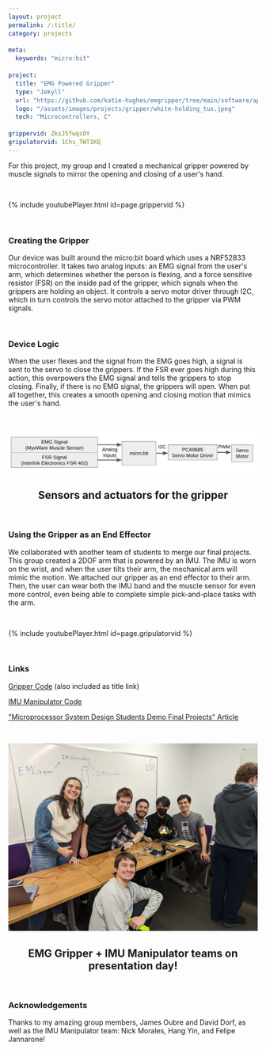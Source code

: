 ```yaml
---
layout: project
permalink: /:title/
category: projects

meta:
  keywords: "micro:bit"

project:
  title: "EMG Powered Gripper"
  type: "Jekyll"
  url: "https://github.com/katie-hughes/emgripper/tree/main/software/apps/gripper"
  logo: "/assets/images/projects/gripper/white-holding_tux.jpeg"
  tech: "Microcontrollers, C"

grippervid: ZksJ5fwqcOY
gripulatorvid: 1Chs_TWT1KQ
---
```



<p>For this project, my group and I created a mechanical gripper powered by muscle signals to mirror the opening and closing of a user's hand.</p> 

<br>

{% include youtubePlayer.html id=page.grippervid %}

<br>

### Creating the Gripper

Our device was built around the micro:bit board which uses a NRF52833 microcontroller. It takes two analog inputs: an EMG signal from the user's arm, which determines whether the person is flexing, and a force sensitive resistor (FSR) on the inside pad of the gripper, which signals when the grippers are  holding an object. It controls a servo motor driver through I2C, which in turn controls the servo motor attached to the gripper via PWM signals. 

<br>

### Device Logic

When the user flexes and the signal from the EMG goes high, a signal is sent to the servo to close the grippers. If the FSR ever goes high during this action, this overpowers the EMG signal and tells the grippers to stop closing. Finally, if there is no EMG signal, the grippers will open. When put all together, this creates a smooth opening and closing motion that mimics the user's hand.

<br>

![Description](/assets/images/projects/gripper/GripperDiagram.png)
<center><h2>Sensors and actuators for the gripper</h2></center>

<br>

### Using the Gripper as an End Effector

<p>We collaborated with another team of students to merge our final projects. This group created a 2DOF arm that is powered by an IMU. The IMU is worn on the wrist, and when the user tilts their arm, the mechanical arm will mimic the motion. We attached our gripper as an end effector to their arm. Then, the user can wear both the IMU band and the muscle sensor for even more control, even being able to complete simple pick-and-place tasks with the arm. </p>

<br>

{% include youtubePlayer.html id=page.gripulatorvid %}

<br>

### Links
<a href="https://github.com/katie-hughes/emgripper/tree/main/software/apps/gripper" target="_blank"><u>Gripper Code</u></a> (also included as title link)


<a href="https://github.com/hang-yin/IMUnipulator" target="_blank"><u>IMU Manipulator Code</u></a>

<a href="https://www.mccormick.northwestern.edu/computer-science/news-events/news/articles/2022/microprocessor-system-design-students-demo-final-projects.html" target="_blank"><u>"Microprocessor System Design Students Demo Final Projects" Article</u></a>

<br>

![Description](/assets/images/projects/gripper/group2.jpg)
<center><h2>EMG Gripper + IMU Manipulator teams on presentation day!</h2></center>

<br>



### Acknowledgements
Thanks to my amazing group members, James Oubre and David Dorf, as well as the IMU Manipulator team: Nick Morales, Hang Yin, and Felipe Jannarone!

<br><br>

